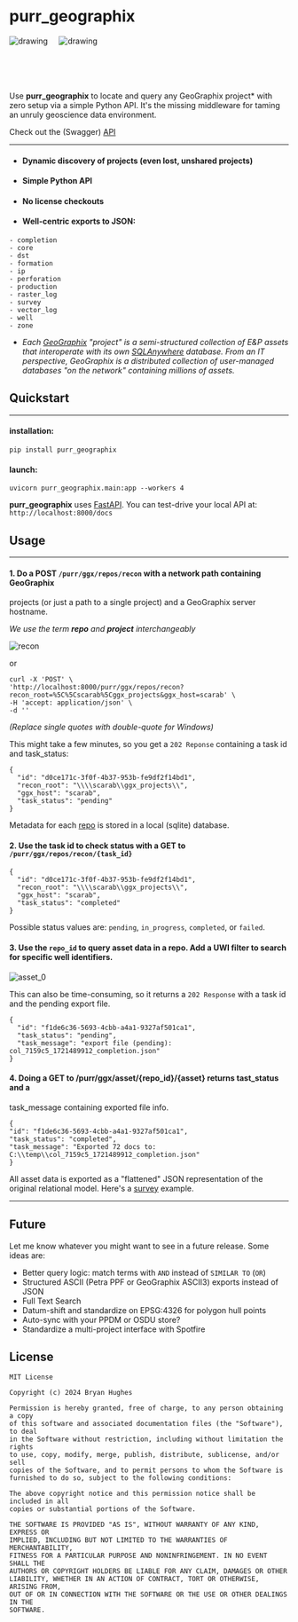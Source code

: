 # purr_geographix

<div style="display: flex; height: 85px">
    <img src="./docs/purrio.png" alt="drawing" style="margin-right: 20px;"/>
    <img src="./docs/geographix.png" alt="drawing"/>
</div>

Use **purr_geographix** to locate and query any GeoGraphix project* with zero setup via a
simple Python API. It's the missing middleware for taming an unruly geoscience data
environment.

Check out the (Swagger)
[API](https://rbhughes.github.io/purr_geographix/)

---

* #### Dynamic discovery of projects (even lost, unshared projects)
* #### Simple Python API
* #### No license checkouts
* #### Well-centric exports to JSON:

```
- completion
- core
- dst
- formation
- ip
- perforation
- production
- raster_log
- survey
- vector_log
- well
- zone
```

* _Each [GeoGraphix](https://www.gverse.com/) "project" is a semi-structured collection
  of E&P assets that interoperate with its own
  [SQLAnywhere](https://www.sap.com/products/technology-platform/sql-anywhere.html)
  database. From an IT perspective, GeoGraphix is a distributed collection of
  user-managed databases "on the network" containing millions of assets._

## Quickstart

---

#### installation:

`pip install purr_geographix`

#### launch:

`uvicorn purr_geographix.main:app --workers 4`

**purr_geographix** uses [FastAPI](https://fastapi.tiangolo.com "FastAPI").
You can test-drive your local API at: `http://localhost:8000/docs`

## Usage

---

#### 1. Do a POST `/purr/ggx/repos/recon` with a network path containing GeoGraphix

projects (or just a path to a single project) and a GeoGraphix server hostname.

_We use the term **repo** and **project** interchangeably_

![recon](./docs/recon.png)

or

```
curl -X 'POST' \
'http://localhost:8000/purr/ggx/repos/recon?recon_root=%5C%5Cscarab%5Cggx_projects&ggx_host=scarab' \
-H 'accept: application/json' \
-d ''
```

_(Replace single quotes with double-quote for Windows)_

This might take a few minutes, so you get a `202 Reponse` containing a task id and
task_status:

```
{
  "id": "d0ce171c-3f0f-4b37-953b-fe9df2f14bd1",
  "recon_root": "\\\\scarab\\ggx_projects\\",
  "ggx_host": "scarab",
  "task_status": "pending"
}
```

Metadata for each [repo](./docs/colorado_north.json) is stored in a local (sqlite)
database.

#### 2. Use the task id to check status with a GET to `/purr/ggx/repos/recon/{task_id}`

```
{
  "id": "d0ce171c-3f0f-4b37-953b-fe9df2f14bd1",
  "recon_root": "\\\\scarab\\ggx_projects\\",
  "ggx_host": "scarab",
  "task_status": "completed"
}
```

Possible status values are: `pending`, `in_progress`, `completed`, or `failed`.

#### 3. Use the `repo_id` to query asset data in a repo. Add a UWI filter to search for specific well identifiers.

![asset_0](./docs/asset_co_0.png)

This can also be time-consuming, so it returns a `202 Response` with a task id and the
pending export file.

```
{
  "id": "f1de6c36-5693-4cbb-a4a1-9327af501ca1",
  "task_status": "pending",
  "task_message": "export file (pending): col_7159c5_1721489912_completion.json"
}
```

#### 4. Doing a GET to /purr/ggx/asset/{repo_id}/{asset} returns tast_status and a

task_message containing exported file info.

```
{
"id": "f1de6c36-5693-4cbb-a4a1-9327af501ca1",
"task_status": "completed",
"task_message": "Exported 72 docs to: C:\\temp\\col_7159c5_1721489912_completion.json"
}
```

All asset data is exported as a "flattened" JSON representation of the original
relational model. Here's a [survey](./docs/survey.json) example.

---

## Future

Let me know whatever you might want to see in a future release. Some ideas are:

* Better query logic: match terms with `AND` instead of `SIMILAR TO` (`OR`)
* Structured ASCII (Petra PPF or GeoGraphix ASCII3) exports instead of JSON
* Full Text Search
* Datum-shift and standardize on EPSG:4326 for polygon hull points
* Auto-sync with your PPDM or OSDU store?
* Standardize a multi-project interface with Spotfire

## License

```
MIT License

Copyright (c) 2024 Bryan Hughes

Permission is hereby granted, free of charge, to any person obtaining a copy
of this software and associated documentation files (the "Software"), to deal
in the Software without restriction, including without limitation the rights
to use, copy, modify, merge, publish, distribute, sublicense, and/or sell
copies of the Software, and to permit persons to whom the Software is
furnished to do so, subject to the following conditions:

The above copyright notice and this permission notice shall be included in all
copies or substantial portions of the Software.

THE SOFTWARE IS PROVIDED "AS IS", WITHOUT WARRANTY OF ANY KIND, EXPRESS OR
IMPLIED, INCLUDING BUT NOT LIMITED TO THE WARRANTIES OF MERCHANTABILITY,
FITNESS FOR A PARTICULAR PURPOSE AND NONINFRINGEMENT. IN NO EVENT SHALL THE
AUTHORS OR COPYRIGHT HOLDERS BE LIABLE FOR ANY CLAIM, DAMAGES OR OTHER
LIABILITY, WHETHER IN AN ACTION OF CONTRACT, TORT OR OTHERWISE, ARISING FROM,
OUT OF OR IN CONNECTION WITH THE SOFTWARE OR THE USE OR OTHER DEALINGS IN THE
SOFTWARE.
```